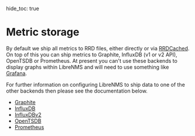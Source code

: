 hide_toc: true

# Metric storage

By default we ship all metrics to RRD files, either directly or via
[RRDCached](RRDCached.md). On top of this  you can ship metrics to
Graphite, InfluxDB (v1 or v2 API), OpenTSDB or Prometheus. At present you can't use
these backends to display graphs within LibreNMS and will need to use
something like [Grafana](https://grafana.com/).

For further information on configuring LibreNMS to ship data to one of
the other backends then please see the documentation below.

- [Graphite](metrics/Graphite.md)
- [InfluxDB](metrics/InfluxDB.md)
- [InfluxDBv2](metrics/InfluxDBv2.md)
- [OpenTSDB](metrics/OpenTSDB.md)
- [Prometheus](metrics/Prometheus.md)
